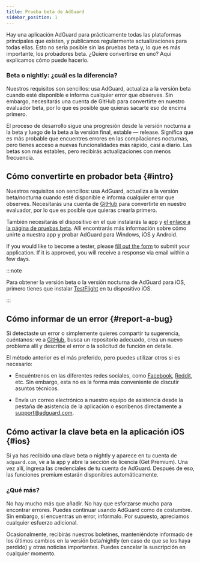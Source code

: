 ```yaml
---
title: Prueba beta de AdGuard
sidebar_position: 1
---
```


Hay una aplicación AdGuard para prácticamente todas las plataformas principales que existen, y publicamos regularmente actualizaciones para todas ellas. Esto no sería posible sin las pruebas beta y, lo que es más importante, los probadores beta. ¿Quiere convertirse en uno? Aquí explicamos cómo puede hacerlo.

### Beta o nightly: ¿cuál es la diferencia?

Nuestros requisitos son sencillos: usa AdGuard, actualiza a la versión beta cuando esté disponible e informa cualquier error que observes. Sin embargo, necesitarás una cuenta de GitHub [](https://github.com/) para convertirte en nuestro evaluador beta, por lo que es posible que quieras sacarte eso de encima primero.

El proceso de desarrollo sigue una progresión desde la versión nocturna a la beta y luego de la beta a la versión final, estable — release. Significa que es más probable que encuentres errores en las compilaciones nocturnas, pero tienes acceso a nuevas funcionalidades más rápido, casi a diario. Las betas son más estables, pero recibirás actualizaciones con menos frecuencia.

## Cómo convertirte en probador beta {#intro}

Nuestros requisitos son sencillos: usa AdGuard, actualiza a la versión beta/nocturna cuando esté disponible e informa cualquier error que observes. Necesitarás una cuenta de [ GitHub](https://github.com/) para convertirte en nuestro evaluador, por lo que es posible que quieras crearla primero.

También necesitarás el dispositivo en el que instalarás la app y [el enlace a la página de pruebas beta](https://adguard.com/beta.html). Allí encontrarás más información sobre cómo unirte a nuestra app y probar AdGuard para Windows, iOS y Android.

If you would like to become a tester, please [fill out the form](https://surveys.adguard.com/beta_testing_program/form.html) to submit your application. If it is approved, you will receive a response via email within a few days.

:::note

Para obtener la versión beta o la versión nocturna de AdGuard para iOS, primero tienes que instalar [TestFlight](https://apps.apple.com/app/testflight/id899247664) en tu dispositivo iOS.

:::

## Cómo informar de un error {#report-a-bug}

Si detectaste un error o simplemente quieres compartir tu sugerencia, cuéntanos: ve a [GitHub](https://github.com/AdguardTeam/), busca un repositorio adecuado, crea un nuevo problema allí y describe el error o la solicitud de función en detalle.

El método anterior es el más preferido, pero puedes utilizar otros si es necesario:

- Encuéntrenos en las diferentes redes sociales, como [Facebook](https://www.facebook.com/AdguardEn/), [Reddit](https://www.reddit.com/r/Adguard/), etc. Sin embargo, esta no es la forma más conveniente de discutir asuntos técnicos.

- Envía un correo electrónico a nuestro equipo de asistencia desde la pestaña de asistencia de la aplicación o escríbenos directamente a [support@adguard.com](mailto:support@adguard.com).

## Cómo activar la clave beta en la aplicación iOS {#ios}

Si ya has recibido una clave beta o nightly y aparece en tu cuenta de `adguard.com`, ve a la app y abre la sección de licencia (Get Premium). Una vez allí, ingresa las credenciales de tu cuenta de AdGuard. Después de eso, las funciones premium estarán disponibles automáticamente.

### ¿Qué más?

No hay mucho más que añadir. No hay que esforzarse mucho para encontrar errores. Puedes continuar usando AdGuard como de costumbre. Sin embargo, si encuentras un error, infórmalo. Por supuesto, apreciamos cualquier esfuerzo adicional.

Ocasionalmente, recibirás nuestros boletines, manteniéndote informado de los últimos cambios en la versión beta/nightly (en caso de que se los haya perdido) y otras noticias importantes. Puedes cancelar la suscripción en cualquier momento.
